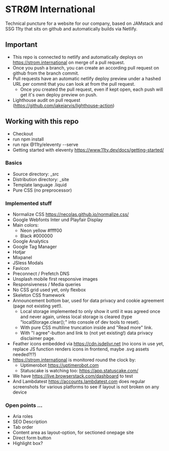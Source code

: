 # STRØM International
Technical puncture for a website for our company, based on JAMstack and SSG 11ty that sits on github and automatically builds via Netlify.

## Important
- This repo is connected to netlify and automatically deploys on https://strom.international on merge of a pull request.
- Once you push a branch, you can create an according pull request on github from the branch commit.
- Pull requests have an automatic netlify deploy preview under a hashed URL per commit that you can look at from the pull request.
  - Once you created the pull request, even if kept open, each push will get it's own deploy preview on push.
- Lighthouse audit on pull request (https://github.com/jakejarvis/lighthouse-action)

## Working with this repo
* Checkout
* run npm install
* run npx @11ty/eleventy --serve
* Getting started with eleventy https://www.11ty.dev/docs/getting-started/

### Basics
- Source directory: _src
- Distribution directory: _site
- Template language .liquid
- Pure CSS (no preprocessor)

### Implemented stuff
- Normalize CSS https://necolas.github.io/normalize.css/
- Google Webfonts Inter und Playfair Display
- Main colors:
  - Neon yellow #ffff00
  - Black #000000
- Google Analytics
- Google Tag Manager
- Hotjar
- Mixpanel
- JSless Modals
- Favicon
- Preconnect / Prefetch DNS
- Unsplash mobile first responsive images
- Responsiveness / Media queries
- No CSS grid used yet, only flexbox
- Skeleton CSS framework
- Announcement bottom bar, used for data privacy and cookie agreement (page not existing yet!). 
  - Local storage implemented to only show it until it was agreed once and never again, unless local storage is cleared (type "localStorage.clear();" into console of dev tools to reset).
  - With pure CSS multiline truncation inside and "Read more" link.
  - With "I agree"-button and link to (not yet existing!) data privacy disclaimer page.
- Feather icons embedded via https://cdn.jsdelivr.net (no icons in use yet, replace JS function renders icons in frontend, maybe .svg assets needed?!?)
- https://strom.international is monitored round the clock by:
  - Uptimerobot https://uptimerobot.com
  - Statuscake is watching too: https://app.statuscake.com/
- We have https://live.browserstack.com/dashboard to test
- And Lambdatest https://accounts.lambdatest.com does regular screenshots for various platforms to see if layout is not broken on any device


### Open points ...
- Aria roles
- SEO Description
- Tab order
- Content area as layout-option, for sectioned onepage site
- Direct form button
- Highlight box?
